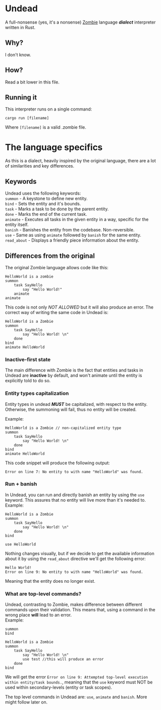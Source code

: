 # Undead
A full-nonsense (yes, it's a nonsense) [Zombie](https://www.dangermouse.net/esoteric/zombie.html) language __*dialect*__ interpreter written in Rust.

## Why?
I don't know. 

## How?
Read a bit lower in this file.

## Running it
This interpreter runs on a single command:
```cli
cargo run [filename]
```
Where `[filename]` is a valid .zombie file. 

# The language specifics
As this is a dialect, heavily inspired by the original language, there are a lot of similarities and key differences.  

## Keywords 
Undead uses the following keywords:  
`summon` - A keystone to define new entity.  
`bind` - Sets the entity and it's bounds.  
`task` - Marks a task to be done by the parent entity.  
`done` - Marks the end of the current task.  
`animate` - Executes all tasks in the given entity in a way, specific for the entity itself.  
`banish` - Banishes the entity from the codebase. Non-reversible.  
`use` -  Same as using `animate` followed by `banish` for the same entity.  
`read_about` - Displays a friendly piece information about the entity.  

## Differences from the original
The original Zombie language allows code like this:
```
HelloWorld is a zombie
summon
	task SayHello
		say "Hello World!"
	animate
animate
```

This code is not only _NOT ALLOWED_ but it will also produce an error.
The correct way of writing the same code in Undead is:
```
HelloWorld is a Zombie
summon
	task SayHello
	    say "Hello World! \n"
	done
bind
animate HelloWorld
```

### Inactive-first state
The main difference with Zombie is the fact that entities and 
tasks in Undead are **inactive** by default, and won't animate until 
the entity is explicitly told to do so. 

### Entity types capitalization
Entity types in undead __*MUST*__ be capitalized, with respect to the entity. 
Otherwise, the summoning will fail, thus no entity will be created.  

Example:
```
HelloWorld is a Zombie // non-capitalized entity type
summon
	task SayHello
	    say "Hello World! \n"
	done
bind
animate HelloWorld
```
This code snippet will produce the following output:
```
Error on line 7: No entity to with name "HelloWorld" was found.
```

### Run + banish
In Undead, you can run and directly banish an entity by using the `use` keyword. 
This assures that no entity will live more than it's needed to.  
Example:
```
HelloWorld is a Zombie
summon
	task SayHello
	    say "Hello World! \n"
	done
bind

use HelloWorld
```

Nothing changes visually, but if we decide to get the available 
information about it by using the `read_about` directive we'll 
get the following error:
```
Hello World! 
Error on line 9: No entity to with name "HelloWorld" was found.
```
Meaning that the entity does no longer exist.

### What are top-level commands?
Undead, contrasting to Zombie, makes difference between different 
commands upon their validation. This means that, using a command 
in the wrong place __will__ lead to an error.  
Example:
```Test is a Zombie
summon
bind

HelloWorld is a Zombie
summon
	task SayHello
	    say "Hello World! \n"
	    use test //this will produce an error
	done
bind
```
We will get the error `Error on line 9: Attempted top-level execution within entity/task bounds.`,
meaning that the `use` keyword must NOT be used within secondary-levels (entity or task scopes).

The top level commands in Undead are:
`use`, `animate` and `banish`. More might follow later on.